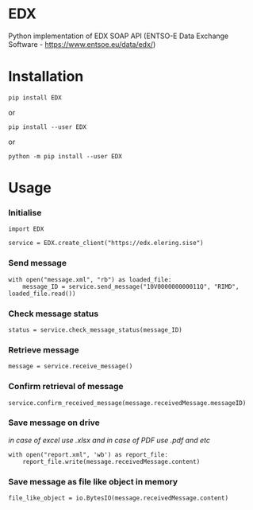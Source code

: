 # EDX
Python implementation of EDX SOAP API (ENTSO-E Data Exchange Software - https://www.entsoe.eu/data/edx/) 

# Installation

    pip install EDX

or

    pip install --user EDX

or 

    python -m pip install --user EDX


# Usage

### Initialise
    import EDX

    service = EDX.create_client("https://edx.elering.sise")

### Send message
    with open("message.xml", "rb") as loaded_file:
        message_ID = service.send_message("10V000000000011Q", "RIMD", loaded_file.read())

### Check message status
    status = service.check_message_status(message_ID)

### Retrieve message
    message = service.receive_message()
    
### Confirm retrieval of message
    service.confirm_received_message(message.receivedMessage.messageID)
    
### Save message on drive
*in case of excel use .xlsx and in case of PDF use .pdf and etc*

    with open("report.xml", 'wb') as report_file:
        report_file.write(message.receivedMessage.content)
        
### Save message as file like object in memory

    file_like_object = io.BytesIO(message.receivedMessage.content)

    
    
